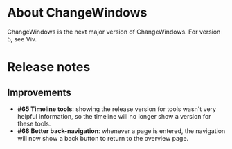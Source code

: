# About ChangeWindows

ChangeWindows is the next major version of ChangeWindows. For version 5, see Viv.

# Release notes
## Improvements
- **#65 Timeline tools**: showing the release version for tools wasn't very helpful information, so the timeline will no longer show a version for these tools.
- **#68 Better back-navigation**: whenever a page is entered, the navigation will now show a back button to return to the overview page.